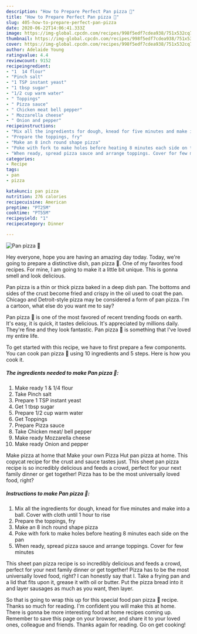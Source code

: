 ```yaml
---
description: "How to Prepare Perfect Pan pizza 🍕"
title: "How to Prepare Perfect Pan pizza 🍕"
slug: 405-how-to-prepare-perfect-pan-pizza
date: 2020-06-22T14:06:41.333Z
image: https://img-global.cpcdn.com/recipes/998f5edf7cdea938/751x532cq70/pan-pizza-🍕-recipe-main-photo.jpg
thumbnail: https://img-global.cpcdn.com/recipes/998f5edf7cdea938/751x532cq70/pan-pizza-🍕-recipe-main-photo.jpg
cover: https://img-global.cpcdn.com/recipes/998f5edf7cdea938/751x532cq70/pan-pizza-🍕-recipe-main-photo.jpg
author: Adelaide Young
ratingvalue: 4.4
reviewcount: 9152
recipeingredient:
- "1  14 flour"
- "Pinch salt"
- "1 TSP instant yeast"
- "1 tbsp sugar"
- "1/2 cup warm water"
- " Toppings"
- " Pizza sauce"
- " Chicken meat bell pepper"
- " Mozzarella cheese"
- " Onion and pepper"
recipeinstructions:
- "Mix all the ingredients for dough, knead for five minutes and make into a ball. Cover with cloth until 1 hour to rise"
- "Prepare the toppings, fry"
- "Make an 8 inch round shape pizza"
- "Poke with fork to make holes before heating 8 minutes each side on the pan"
- "When ready, spread pizza sauce and arrange toppings. Cover for few minutes"
categories:
- Recipe
tags:
- pan
- pizza

katakunci: pan pizza 
nutrition: 276 calories
recipecuisine: American
preptime: "PT25M"
cooktime: "PT55M"
recipeyield: "1"
recipecategory: Dinner

---
```



![Pan pizza 🍕](https://img-global.cpcdn.com/recipes/998f5edf7cdea938/751x532cq70/pan-pizza-🍕-recipe-main-photo.jpg)

Hey everyone, hope you are having an amazing day today. Today, we're going to prepare a distinctive dish, pan pizza 🍕. One of my favorites food recipes. For mine, I am going to make it a little bit unique. This is gonna smell and look delicious.

Pan pizza is a thin or thick pizza baked in a deep dish pan. The bottoms and sides of the crust become fried and crispy in the oil used to coat the pan. Chicago and Detroit-style pizza may be considered a form of pan pizza. I&#39;m a cartoon, what else do you want me to say?

Pan pizza 🍕 is one of the most favored of recent trending foods on earth. It's easy, it is quick, it tastes delicious. It's appreciated by millions daily. They're fine and they look fantastic. Pan pizza 🍕 is something that I've loved my entire life.


To get started with this recipe, we have to first prepare a few components. You can cook pan pizza 🍕 using 10 ingredients and 5 steps. Here is how you cook it.

<!--inarticleads1-->

##### The ingredients needed to make Pan pizza 🍕:

1. Make ready 1 &amp; 1/4 flour
1. Take Pinch salt
1. Prepare 1 TSP instant yeast
1. Get 1 tbsp sugar
1. Prepare 1/2 cup warm water
1. Get  Toppings
1. Prepare  Pizza sauce
1. Take  Chicken meat/ bell pepper
1. Make ready  Mozzarella cheese
1. Make ready  Onion and pepper


Make pizza at home that Make your own Pizza Hut pan pizza at home. This copycat recipe for the crust and sauce tastes just. This sheet pan pizza recipe is so incredibly delicious and feeds a crowd, perfect for your next family dinner or get together! Pizza has to be the most universally loved food, right? 

<!--inarticleads2-->

##### Instructions to make Pan pizza 🍕:

1. Mix all the ingredients for dough, knead for five minutes and make into a ball. Cover with cloth until 1 hour to rise
1. Prepare the toppings, fry
1. Make an 8 inch round shape pizza
1. Poke with fork to make holes before heating 8 minutes each side on the pan
1. When ready, spread pizza sauce and arrange toppings. Cover for few minutes


This sheet pan pizza recipe is so incredibly delicious and feeds a crowd, perfect for your next family dinner or get together! Pizza has to be the most universally loved food, right? I can honestly say that I. Take a frying pan and a lid that fits upon it, grease it with oil or butter. Put the pizza bread into it and layer sausages as much as you want, then layer. 

So that is going to wrap this up for this special food pan pizza 🍕 recipe. Thanks so much for reading. I'm confident you will make this at home. There is gonna be more interesting food at home recipes coming up. Remember to save this page on your browser, and share it to your loved ones, colleague and friends. Thanks again for reading. Go on get cooking!
